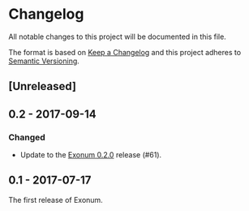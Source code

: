 # Changelog

All notable changes to this project will be documented in this file.

The format is based on [Keep a Changelog](http://keepachangelog.com/en/1.0.0/)
and this project adheres to [Semantic Versioning](http://semver.org/spec/v2.0.0.html).

## [Unreleased]

## 0.2 - 2017-09-14

### Changed
- Update to the [Exonum 0.2.0](https://github.com/exonum/exonum/releases/tag/v0.2) release (#61).

## 0.1 - 2017-07-17

The first release of Exonum.
